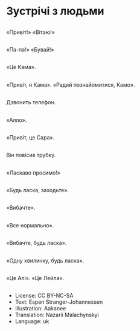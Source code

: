 # Зустрічі з людьми

##
«Привіт!» «Вітаю!»

##
«Па-па!» «Бувай!»

##
«Це Кама».

##
«Привіт, я Кама». «Радий познайомитися, Камо».

##
Дзвонить телефон.

##
«Алло».

##
«Привіт, це Сара».

##
Він повісив трубку.

##
«Ласкаво просимо!»

##
«Будь ласка, заходьте».

##
«Вибачте».

##
«Все нормально».

##
«Вибачте, будь ласка».

##
«Одну хвилинку, будь ласка».

##
«Це Алі». «Це Лейла».

##
* License: CC BY-NC-SA
* Text: Espen Stranger-Johannessen
* Illustration: Aakanee
* Translation: Nazarii Malachynskyi
* Language: uk
